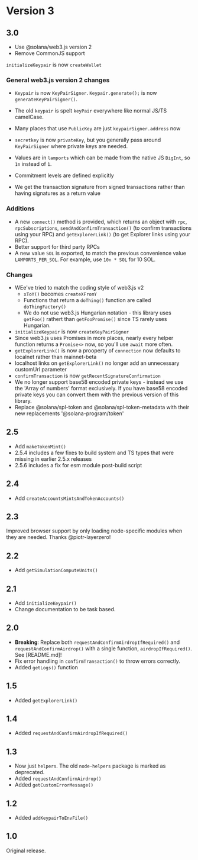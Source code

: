 # Version 3

## 3.0

- Use @solana/web3.js version 2
- Remove CommonJS support

`initializeKeypair` is now `createWallet` 

### General web3.js version 2 changes

- `Keypair` is now `KeyPairSigner`. `Keypair.generate();` is now `generateKeyPairSigner()`.
- The old `keypair` is spelt `keyPair` everywhere like normal JS/TS camelCase.

- Many places that use `PublicKey` are just `keypairSigner.address` now
- `secretkey` is now `privateKey`, but you generally pass around `KeyPairSigner` where private keys are needed.
- Values are in `lamports` which can be made from the native JS `BigInt`, so `1n` instead of `1`.
- Commitment levels are defined explicitly
- We get the transaction signature from signed transactions rather than having signatures as a return value



### Additions

- A new `connect()` method is provided, which returns an object with `rpc`, `rpcSubscriptions`, `sendAndConfirmTransaction()` (to confirm transactions using your RPC) and `getExplorerLink()` (to get Explorer links using your RPC).
- Better support for third party RPCs
- A new value `SOL` is exported, to match the previous convenience value `LAMPORTS_PER_SOL`. For example, use `10n * SOL` for 10 SOL.

### Changes

- WEe've tried to match the coding style of web3.js v2
  - `xToY()` becomes `createXFromY`
  - Functions that return a `doThing()` function are called `doThingFactory()`
  - We do not use web3.js Hungarian notation - this library uses `getFoo()` rathert than `getFooPromise()` since TS rarely uses Hungarian.
- `initializeKeypair` is now `createKeyPairSigner`
- Since web3.js uses Promises in more places, nearly every helper function returns a `Promise<>` now, so you'll use `await` more often.
- `getExplorerLink()` is now a prooperty of `connection` now defaults to localnet rather than mainnet-beta
- localhost links on `getExplorerLink()` no longer add an unnecessary customUrl parameter
- `confirmTransaction` is now `getRecentSignatureConfirmation`
- We no longer support base58 encoded private keys - instead we use the 'Array of numbers' format exclusively. If you have base58 encoded private keys you can convert them with the previous version of this library.
- Replace @solana/spl-token and @solana/spl-token-metadata with their new replacements '@solana-program/token'

## 2.5

- Add `makeTokenMint()`
- 2.5.4 includes a few fixes to build system and TS types that were missing in earlier 2.5.x releases
- 2.5.6 includes a fix for esm module post-build script

## 2.4

- Add `createAccountsMintsAndTokenAccounts()`

## 2.3

Improved browser support by only loading node-specific modules when they are needed. Thanks @piotr-layerzero!

## 2.2

- Add `getSimulationComputeUnits()`

## 2.1

- Add `initializeKeypair()`
- Change documentation to be task based.

## 2.0

- **Breaking**: Replace both `requestAndConfirmAirdropIfRequired()` and `requestAndConfirmAirdrop()` with a single function, `airdropIfRequired()`. See [README.md]!
- Fix error handling in `confirmTransaction()` to throw errors correctly.
- Added `getLogs()` function

## 1.5

- Added `getExplorerLink()`

## 1.4

- Added `requestAndConfirmAirdropIfRequired()`

## 1.3

- Now just `helpers`. The old `node-helpers` package is marked as deprecated.
- Added `requestAndConfirmAirdrop()`
- Added `getCustomErrorMessage()`

## 1.2

- Added `addKeypairToEnvFile()`

## 1.0

Original release.
